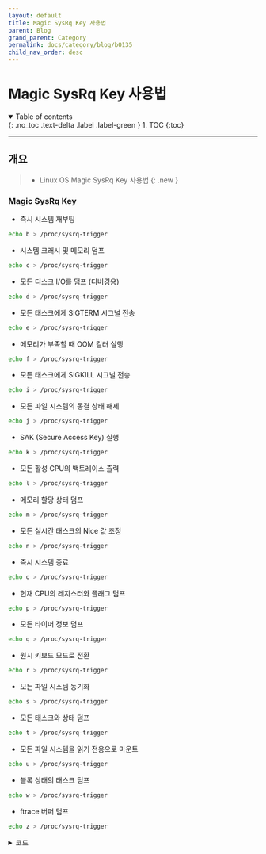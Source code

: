 ```yaml
---
layout: default
title: Magic SysRq Key 사용법
parent: Blog
grand_parent: Category
permalink: docs/category/blog/b0135
child_nav_order: desc
---
```


# Magic SysRq Key 사용법

<details open markdown="block">
  <summary>
    Table of contents
  </summary>
  {: .no_toc .text-delta .label .label-green }
1. TOC
{:toc}
</details>

---

## 개요

> - Linux OS Magic SysRq Key 사용법
{: .new }

### Magic SysRq Key

- 즉시 시스템 재부팅

```bash
echo b > /proc/sysrq-trigger
```

- 시스템 크래시 및 메모리 덤프

```bash
echo c > /proc/sysrq-trigger
```

- 모든 디스크 I/O를 덤프 (디버깅용)

```bash
echo d > /proc/sysrq-trigger
```

- 모든 태스크에게 SIGTERM 시그널 전송

```bash
echo e > /proc/sysrq-trigger
```

- 메모리가 부족할 때 OOM 킬러 실행

```bash
echo f > /proc/sysrq-trigger
```

- 모든 태스크에게 SIGKILL 시그널 전송

```bash
echo i > /proc/sysrq-trigger
```

- 모든 파일 시스템의 동결 상태 해제

```bash
echo j > /proc/sysrq-trigger
```

- SAK (Secure Access Key) 실행

```bash
echo k > /proc/sysrq-trigger
```

- 모든 활성 CPU의 백트레이스 출력

```bash
echo l > /proc/sysrq-trigger
```

- 메모리 할당 상태 덤프

```bash
echo m > /proc/sysrq-trigger
```

- 모든 실시간 태스크의 Nice 값 조정

```bash
echo n > /proc/sysrq-trigger
```

- 즉시 시스템 종료

```bash
echo o > /proc/sysrq-trigger
```

- 현재 CPU의 레지스터와 플래그 덤프

```bash
echo p > /proc/sysrq-trigger
```

- 모든 타이머 정보 덤프

```bash
echo q > /proc/sysrq-trigger
```

- 원시 키보드 모드로 전환

```bash
echo r > /proc/sysrq-trigger
```

- 모든 파일 시스템 동기화

```bash
echo s > /proc/sysrq-trigger
```

- 모든 태스크와 상태 덤프

```bash
echo t > /proc/sysrq-trigger
```

- 모든 파일 시스템을 읽기 전용으로 마운트

```bash
echo u > /proc/sysrq-trigger
```

- 블록 상태의 태스크 덤프

```bash
echo w > /proc/sysrq-trigger
```

- ftrace 버퍼 덤프

```bash
echo z > /proc/sysrq-trigger
```

<details markdown="block">
  <summary>
    코드
  </summary>
  {: .text-delta .label .label-green }
  
>
| 명령어 | 설명 |
|---|---|
| reboot(b) | 디스크를 동기화하거나 마운트 해제하지 않고 즉시 시스템을 재부팅합니다. |
| crash(c) | 의도적으로 시스템을 크래시시키며, kdump와 같은 메모리 덤프 도구를 사용할 때 유용합니다. |
| terminate-all-tasks(e) | init을 제외한 모든 프로세스에 SIGTERM 신호를 보냅니다. |
| memory-full-oom-kill(f) | Out Of Memory (OOM) 킬러를 실행하여 메모리 부족 문제를 해결합니다. |
| kill-all-tasks(i) | init을 제외한 모든 프로세스에 SIGKILL 신호를 보냅니다. |
| thaw-filesystems(j) | Fifreeze ioctl에 의해 잠긴 파일 시스템을 강제로 풉니다. |
| sak(k) | Secure Access Key (SAK)를 실행하여 현재 가상 콘솔의 모든 프로그램을 강제로 종료합니다. |
| show-backtrace-all-active-cpus(l) | 활성화된 모든 CPU에 대한 백트레이스를 보여줍니다. |
| show-memory-usage(m) | 메모리 할당에 대한 정보를 덤프합니다. |
| nice-all-RT-tasks(n) | 실시간 작업에 대해 Nice 연산을 수행합니다. |
| poweroff(o) | 즉시 시스템을 종료합니다. |
| show-registers(p) | 현재 CPU의 레지스터와 플래그를 덤프합니다. |
| show-all-timers(q) | 모든 hrtimers 및 CPU 클럭 장치의 이벤트를 덤프합니다. |
| unraw(r) | 키보드 모드를 원래 상태로 복원합니다. |
| sync(s) | 모든 파일 시스템을 즉시 동기화합니다. |
| show-task-states(t) | 현재 작업 및 해당 정보의 목록을 덤프합니다. |
| unmount(u) | 모든 파일 시스템을 읽기 전용 모드로 리마운트합니다. |
| show-blocked-tasks(w) | 중지되지 않은 상태의 작업을 덤프합니다. |
| dump-ftrace-buffer(z) | Ftrace 버퍼를 덤프합니다. |
>
{: .important }

</details>
